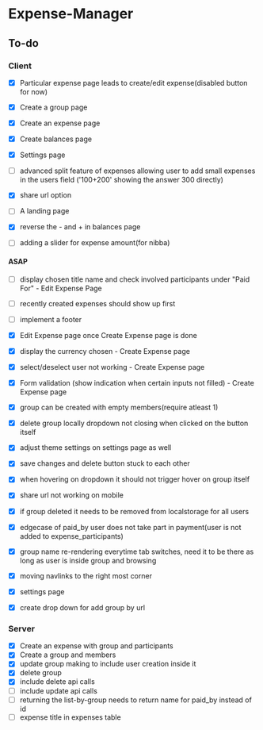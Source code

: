 # Expense-Manager

## To-do

### Client

- [x] Particular expense page leads to create/edit expense(disabled button for now)
- [x] Create a group page 
- [x] Create an expense page 
- [x] Create balances page
- [x] Settings page
- [ ] advanced split feature of expenses allowing user to add small expenses in the users field ('100+200' showing the answer 300 directly)
- [x] share url option 
- [ ] A landing page
- [x] reverse the - and + in balances page

- [ ] adding a slider for expense amount(for nibba)

#### ASAP
- [ ] display chosen title name and check involved participants under "Paid For" - Edit Expense Page
- [ ] recently created expenses should show up first
- [ ] implement a footer
- [x] Edit Expense page once Create Expense page is done
- [x] display the currency chosen - Create Expense page
- [x] select/deselect user not working - Create Expense page
- [x] Form validation (show indication when certain inputs not filled) - Create Expense page
- [x] group can be created with empty members(require atleast 1)
- [x] delete group locally dropdown not closing when clicked on the button itself
- [x] adjust theme settings on settings page as well
- [x] save changes and delete button stuck to each other
- [x] when hovering on dropdown it should not trigger hover on group itself
- [x] share url not working on mobile
- [x] if group deleted it needs to be removed from localstorage for all users
- [x] edgecase of paid_by user does not take part in payment(user is not added to   expense_participants) 
- [x] group name re-rendering everytime tab switches, need it to be there as long as user is inside group and browsing 
- [x] moving navlinks to the right most corner
- [x] settings page
- [x] create drop down for add group by url


### Server

- [x] Create an expense with group and participants
- [x] Create a group and members
- [x] update group making to include user creation inside it
- [x] delete group
- [x] include delete api calls  
- [ ] include update api calls
- [ ] returning the list-by-group needs to return name for paid_by instead of id
- [ ] expense title in expenses table